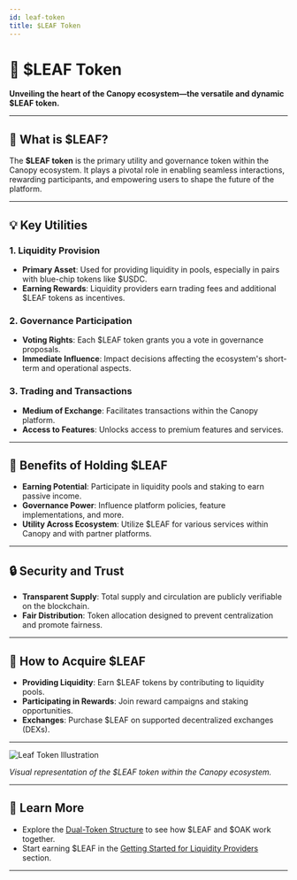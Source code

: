 ```yaml
---
id: leaf-token
title: $LEAF Token
---
```


# 🌿 $LEAF Token

**Unveiling the heart of the Canopy ecosystem—the versatile and dynamic $LEAF token.**

---

## 🌟 **What is $LEAF?**

The **$LEAF token** is the primary utility and governance token within the Canopy ecosystem. It plays a pivotal role in enabling seamless interactions, rewarding participants, and empowering users to shape the future of the platform.

---

## 💡 **Key Utilities**

### **1. Liquidity Provision**

- **Primary Asset**: Used for providing liquidity in pools, especially in pairs with blue-chip tokens like $USDC.
- **Earning Rewards**: Liquidity providers earn trading fees and additional $LEAF tokens as incentives.

### **2. Governance Participation**

- **Voting Rights**: Each $LEAF token grants you a vote in governance proposals.
- **Immediate Influence**: Impact decisions affecting the ecosystem's short-term and operational aspects.

### **3. Trading and Transactions**

- **Medium of Exchange**: Facilitates transactions within the Canopy platform.
- **Access to Features**: Unlocks access to premium features and services.

---

## 🚀 **Benefits of Holding $LEAF**

- **Earning Potential**: Participate in liquidity pools and staking to earn passive income.
- **Governance Power**: Influence platform policies, feature implementations, and more.
- **Utility Across Ecosystem**: Utilize $LEAF for various services within Canopy and with partner platforms.

---

## 🔒 **Security and Trust**

- **Transparent Supply**: Total supply and circulation are publicly verifiable on the blockchain.
- **Fair Distribution**: Token allocation designed to prevent centralization and promote fairness.

---

## 🎯 **How to Acquire $LEAF**

- **Providing Liquidity**: Earn $LEAF tokens by contributing to liquidity pools.
- **Participating in Rewards**: Join reward campaigns and staking opportunities.
- **Exchanges**: Purchase $LEAF on supported decentralized exchanges (DEXs).

---

![Leaf Token Illustration](../assets/images/leaf-token-illustration.png)

*Visual representation of the $LEAF token within the Canopy ecosystem.*

---

## 📖 **Learn More**

- Explore the [Dual-Token Structure](../key-features/dual-token-structure.md) to see how $LEAF and $OAK work together.
- Start earning $LEAF in the [Getting Started for Liquidity Providers](../getting-started/for-liquidity-providers.md) section.

---
